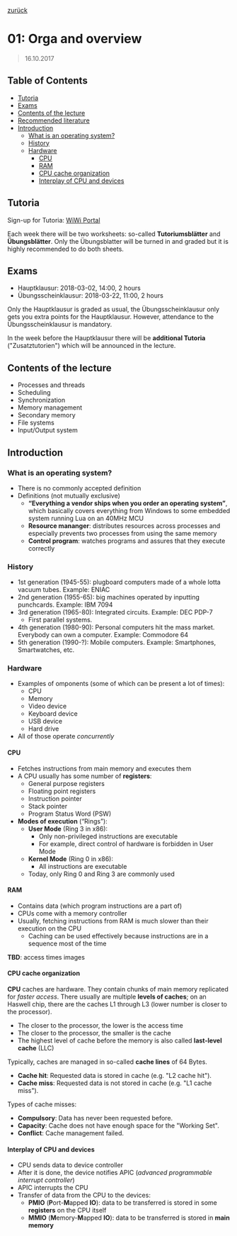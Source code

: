 [zurück](README.md)

# 01: Orga and overview

> 16.10.2017

## Table of Contents

- [Tutoria](#tutoria)
- [Exams](#exams)
- [Contents of the lecture](#contents-of-the-lecture)
- [Recommended literature](#recommended-literature)
- [Introduction](#introduction)
    - [What is an operating system?](#what-is-an-operating-system)
    - [History](#history)
    - [Hardware](#hardware)
        - [CPU](#cpu)
        - [RAM](#ram)
        - [CPU cache organization](#cpu-cache-organization)
        - [Interplay of CPU and devices](#interplay-of-cpu-and-devices)

## Tutoria

Sign-up for Tutoria: [WiWi Portal](https://wiwi.link/os2017)

Each week there will be two worksheets: so-called **Tutoriumsblätter** and **Übungsblätter**.
Only the Übungsblatter will be turned in and graded but it is highly recommended to do both sheets.

## Exams

- Hauptklausur: 2018-03-02, 14:00, 2 hours
- Übungsscheinklausur: 2018-03-22, 11:00, 2 hours

Only the Hauptklausur is graded as usual, the Übungsscheinklausur only gets you extra points for the Hauptklausur.
However, attendance to the Übungsscheinklausur is mandatory.

In the week before the Hauptklausur there will be **additional Tutoria** ("Zusatztutorien") which will be announced in the lecture.

## Contents of the lecture

- Processes and threads
- Scheduling
- Synchronization
- Memory management
- Secondary memory
- File systems
- Input/Output system

## Introduction

### What is an operating system?

- There is no commonly accepted definition
- Definitions (not mutually exclusive)
    - **“Everything a vendor ships when you order an operating system”**, which basically covers everything from Windows to some embedded system running Lua on an 40MHz MCU
    - **Resource mananger**: distributes resources across processes and especially prevents two processes from using the same memory
    - **Control program**: watches programs and assures that they execute correctly

### History

- 1st generation (1945-55): plugboard computers made of a whole lotta vacuum  tubes. Example: ENIAC
- 2nd generation (1955-65): big machines operated by inputting punchcards. Example: IBM 7094
- 3rd generation (1965-80): Integrated circuits. Example: DEC PDP-7 
    - First parallel systems.
- 4th generation (1980-90): Personal computers hit the mass market. Everybody can own a computer. Example: Commodore 64
- 5th generation (1990-?): Mobile computers. Example: Smartphones, Smartwatches, etc.

### Hardware

- Examples of omponents (some of which can be present a lot of times):
    - CPU
    - Memory
    - Video device
    - Keyboard device
    - USB device
    - Hard drive
- All of those operate *concurrently*

#### CPU

- Fetches instructions from main memory and executes them
- A CPU usually has some number of **registers**:
    - General purpose registers
    - Floating point registers
    - Instruction pointer
    - Stack pointer
    - Program Status Word (PSW)
- **Modes of execution** (“Rings”):
    - **User Mode** (Ring 3 in x86):
        - Only non-privileged instructions are executable
        - For example, direct control of hardware is forbidden in User Mode
    - **Kernel Mode** (Ring 0 in x86):
        - All instructions are executable
    - Today, only Ring 0 and Ring 3 are commonly used

#### RAM

- Contains data (which program instructions are a part of)
- CPUs come with a memory controller
- Usually, fetching instructions from RAM is much slower than their execution on the CPU
    - Caching can be used effectively because instructions are in a sequence most of the time

**TBD**: access times images

#### CPU cache organization

**CPU** caches are hardware.
They contain chunks of main memory replicated for *faster access*.
There usually are multiple **levels of caches**; on an Haswell chip, there are the caches L1 through L3 (lower number is closer to the processor).

- The closer to the processor, the lower is the access time
- The closer to the processor, the smaller is the cache
- The highest level of cache before the memory is also called **last-level cache** (LLC)

Typically, caches are managed in so-called **cache lines** of 64 Bytes.

- **Cache hit**: Requested data is stored in cache (e.g. "L2 cache hit").
- **Cache miss**: Requested data is not stored in cache (e.g. "L1 cache miss").

Types of cache misses:

- **Compulsory**: Data has never been requested before.
- **Capacity**: Cache does not have enough space for the "Working Set".
- **Conflict**: Cache management failed.

#### Interplay of CPU and devices

- CPU sends data to device controller
- After it is done, the device notifies APIC (_advanced programmable interrupt controller_)
- APIC interrupts the CPU
- Transfer of data from the CPU to the devices:
    - **PMIO** (**P**ort-**M**apped **IO**): data to be transferred is stored in some **registers** on the CPU itself
    - **MMIO** (**M**emory-**M**apped **IO**): data to be transferred is stored in **main memory**
